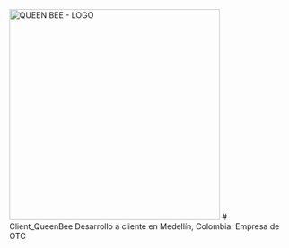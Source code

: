 <img width="375" alt="QUEEN BEE - LOGO" src="https://user-images.githubusercontent.com/106891797/194764796-27604e45-e135-4fba-8a10-9b4151c4159c.png">
# Client_QueenBee
Desarrollo a cliente en Medellín, Colombia. Empresa de OTC

